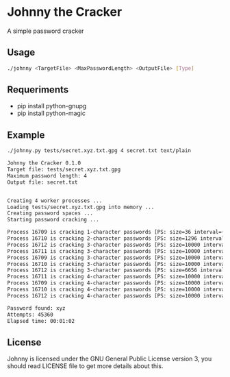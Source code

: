 Johnny the Cracker
==================

A simple password cracker

Usage
-----

```bash
./johnny <TargetFile> <MaxPasswordLength> <OutputFile> [Type]
```

Requeriments
------------

+ pip install python-gnupg
+ pip install python-magic

Example
-------

```bash
./johnny.py tests/secret.xyz.txt.gpg 4 secret.txt text/plain

Johnny the Cracker 0.1.0
Target file: tests/secret.xyz.txt.gpg
Maximum password length: 4
Output file: secret.txt


Creating 4 worker processes ...
Loading tests/secret.xyz.txt.gpg into memory ...
Creating password spaces ...
Starting password cracking ...

Process 16709 is cracking 1-character passwords [PS: size=36 interval=(0, z)]
Process 16710 is cracking 2-character passwords [PS: size=1296 interval=(00, zz)]
Process 16712 is cracking 3-character passwords [PS: size=10000 interval=(7ps, ffj)]
Process 16711 is cracking 3-character passwords [PS: size=10000 interval=(000, 7pr)]
Process 16709 is cracking 3-character passwords [PS: size=10000 interval=(ffk, n5b)]
Process 16710 is cracking 3-character passwords [PS: size=10000 interval=(n5c, uv3)]
Process 16712 is cracking 3-character passwords [PS: size=6656 interval=(uv4, zzz)]
Process 16711 is cracking 4-character passwords [PS: size=10000 interval=(0000, 07pr)]
Process 16709 is cracking 4-character passwords [PS: size=10000 interval=(07ps, 0ffj)]
Process 16710 is cracking 4-character passwords [PS: size=10000 interval=(0ffk, 0n5b)]
Process 16712 is cracking 4-character passwords [PS: size=10000 interval=(0n5c, 0uv3)]

Password found: xyz
Attempts: 45360
Elapsed time: 00:01:02
```

License
-------

Johnny is licensed under the GNU General Public License version 3, you should read LICENSE file to get more details about this.
